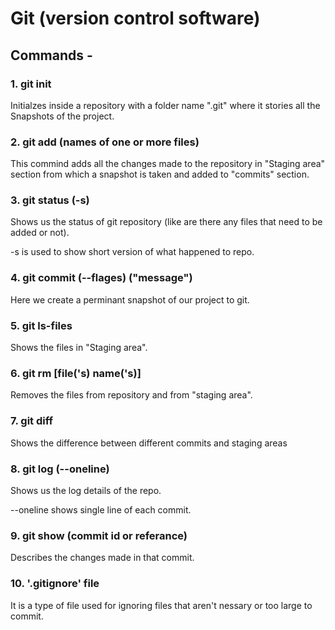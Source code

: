 # Git (version control software)

## Commands -

### 1. git init

Initialzes inside a repository with a folder name ".git" where it stories all the Snapshots of the project.

### 2. git add (names of one or more files)

This commind adds all the changes made to the repository in "Staging area" section from which a snapshot is taken and added to "commits" section.

### 3. git status (-s)

Shows us the status of git repository (like are there any files that need to be added or not).

-s is used to show short version of what happened to repo.

### 4. git commit (--flages) ("message")

Here we create a perminant snapshot of our project to git.

### 5. git ls-files

Shows the files in "Staging area".

### 6. git rm [file('s) name('s)]

Removes the files from repository and from "staging area".

### 7. git diff

Shows the difference between different commits and staging areas

### 8. git log (--oneline)

Shows us the log details of the repo.

--oneline shows single line of each commit.

### 9. git show (commit id or referance)

Describes the changes made in that commit.

### 10. '.gitignore' file

It is a type of file used for ignoring files that aren't nessary or too large to commit.
